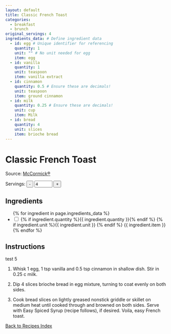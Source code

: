 ```yaml
---
layout: default
title: Classic French Toast
categories:
  - breakfast
  - brunch
original_servings: 4
ingredients_data: # Define ingredient data
  - id: egg # Unique identifier for referencing
    quantity: 1
    unit: "" # No unit needed for egg
    item: egg
  - id: vanilla
    quantity: 1
    unit: teaspoon
    item: vanilla extract
  - id: cinnamon
    quantity: 0.5 # Ensure these are decimals!
    unit: teaspoon
    item: ground cinnamon
  - id: milk
    quantity: 0.25 # Ensure these are decimals!
    unit: cup
    item: Milk
  - id: bread
    quantity: 4
    unit: slices
    item: brioche bread
---
```


# Classic French Toast

<p>
  Source: <a href="https://mccormick.com/recipes/breakfast-brunch/quick-and-easy-french-toast" target="_blank" rel="noopener noreferrer">McCormick®</a>
</p>

<div class="servings-spinner-container">
    <label for="servings-input">Servings:</label>
    <button id="decrease-servings">-</button>
    <input type="number" id="servings-input" value="4" min="1" max="99">
    <button id="increase-servings">+</button>
</div>

## Ingredients

<ul class="ingredient-list">
  {% for ingredient in page.ingredients_data %}
  <li data-ingredient-id="{{ ingredient.id }}" data-original-quantity="{{ ingredient.quantity }}" data-original-unit="{{ ingredient.unit }}">
    <input type="checkbox" id="ingredient{{ forloop.index }}" name="ingredient{{ forloop.index }}">
    <label for="ingredient{{ forloop.index }}">
      <span class="ingredient-quantity">
        {% if ingredient.quantity %}{{ ingredient.quantity }}{% endif %}
      </span>
      <span class="ingredient-unit">{% if ingredient.unit %}{{ ingredient.unit }} {% endif %}</span>
      <span class="ingredient-item">{{ ingredient.item }}</span>
    </label>
  </li>
  {% endfor %}
</ul>

## Instructions
test 5
1. Whisk <span class="inst-quantity" data-ingredient-id="egg" data-original-unit="">1</span> egg,
   <span class="inst-quantity" data-ingredient-id="vanilla" data-original-unit="teaspoon">1</span> tsp vanilla and
   <span class="inst-quantity" data-ingredient-id="cinnamon" data-original-unit="teaspoon">0.5</span> tsp cinnamon in shallow dish.
   Stir in <span class="inst-quantity" data-ingredient-id="milk" data-original-unit="cup">0.25</span> c milk.

2. Dip <span class="inst-quantity" data-ingredient-id="bread" data-original-unit="slices">4</span> slices brioche bread in egg mixture, turning to coat evenly on both sides.

3. Cook bread slices on lightly greased nonstick griddle or skillet on medium heat until cooked through and browned on both sides. Serve with Easy Spiced Syrup (recipe follows), if desired. Voila, easy French toast.

[Back to Recipes Index](/recipes/)
